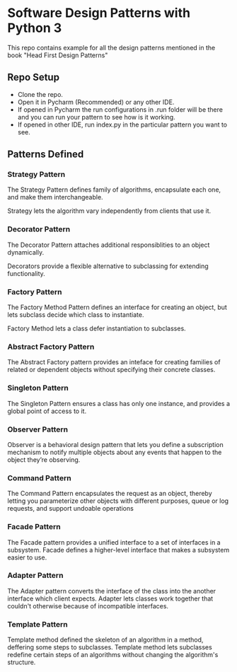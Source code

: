 
# Software Design Patterns with Python 3
This repo contains example for all the design patterns mentioned in the book "Head First Design Patterns"


## Repo Setup
- Clone the repo.
- Open it in Pycharm (Recommended) or any other IDE.
- If opened in Pycharm the run configurations in .run folder will be there and you can run your pattern to see how is it working. 
- If opened in other IDE, run index.py in the particular pattern you want to see.


## Patterns Defined

### Strategy Pattern

The Strategy Pattern defines family of algorithms, encapsulate each one, and make them interchangeable. 

Strategy lets the algorithm vary independently from clients that use it.

### Decorator Pattern

The Decorator Pattern attaches additional responsiblities to an object dynamically. 

Decorators provide a flexible alternative to subclassing for extending functionality.

### Factory Pattern

The Factory Method Pattern defines an interface for creating an object, but lets subclass decide which class to instantiate. 

Factory Method lets a class defer instantiation to subclasses.

### Abstract Factory Pattern

The Abstract Factory pattern provides an inteface for creating families of related or dependent objects without specifying their concrete classes.

### Singleton Pattern

The Singleton Pattern ensures a class has only one instance, and provides a global point of access to it.

### Observer Pattern

Observer is a behavioral design pattern that lets you define a subscription mechanism to notify multiple objects about any events that happen to the object they’re observing.

### Command Pattern

The Command Pattern encapsulates the request as an object, thereby letting you parameterize
other objects with different purposes, queue or log requests, and support undoable operations

### Facade Pattern

The Facade pattern provides a unified interface to a set of interfaces
in a subsystem. Facade defines a higher-level interface that makes a subsystem
easier to use.

### Adapter Pattern

The Adapter pattern converts the interface of the class into the 
another interface which client expects. Adapter lets classes work together that couldn't otherwise 
because of incompatible interfaces.


### Template Pattern

Template method defined the skeleton of an algorithm in a method, deffering some steps to subclasses. 
Template method lets subclasses redefine certain steps of an algorithms without changing the algorithm's structure.

